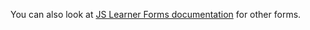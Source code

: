 <!--bl
    (filemeta
        (title "JS Learner Forms &mdash; Test Dummy Form")
        (subtitle "The Explanation")
        (authors ["Jason Kerney"])
    )
/bl-->
You can also look at [JS Learner Forms documentation](../FORMS.md) for other forms.

<!--bl
    (table-of-contents
    )
/bl-->